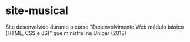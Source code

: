 # site-musical
Site desenvolvido durante o curso "Desenvolvimento Web módulo básico (HTML, CSS e JS)" que ministrei na Unipar (2018)
